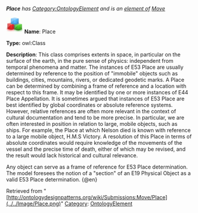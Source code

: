 ___Place__ has [Category:OntologyElement](../../Category/OntologyElement "Category:OntologyElement") and is an [element of](../../Property/ElementOf "Property:ElementOf") [Move](../../Submissions/Move "Submissions:Move")_


  




[![Class](../../images/thumb/2/27/Class.gif/45px-Class.gif)](../../Image/Class.gif "Class")
__Name__: Place 


__Type:__ owl:Class 


__Description__: This class comprises extents in space, in particular on the surface of the earth, in the pure sense of physics: independent from temporal phenomena and matter. The instances of E53 Place are usually determined by reference to the position of "immobile" objects such as buildings, cities, mountains, rivers, or dedicated geodetic marks. A Place can be determined by combining a frame of reference and a location with respect to this frame. It may be identified by one or more instances of E44 Place Appellation. It is sometimes argued that instances of E53 Place are best identified by global coordinates or absolute reference systems. However, relative references are often more relevant in the context of cultural documentation and tend to be more precise. In particular, we are often interested in position in relation to large, mobile objects, such as ships. For example, the Place at which Nelson died is known with reference to a large mobile object, H.M.S Victory. A resolution of this Place in terms of absolute coordinates would require knowledge of the movements of the vessel and the precise time of death, either of which may be revised, and the result would lack historical and cultural relevance.


Any object can serve as a frame of reference for E53 Place determination. The model foresees the notion of a "section" of an E19 Physical Object as a valid E53 Place determination. {@en} 





Retrieved from "[http://ontologydesignpatterns.org/wiki/Submissions:Move/Place](../../Image/Place.png)"
 [Category](http://ontologydesignpatterns.org/wiki/Special:Categories "Special:Categories"): [OntologyElement](../../Category/OntologyElement "Category:OntologyElement")